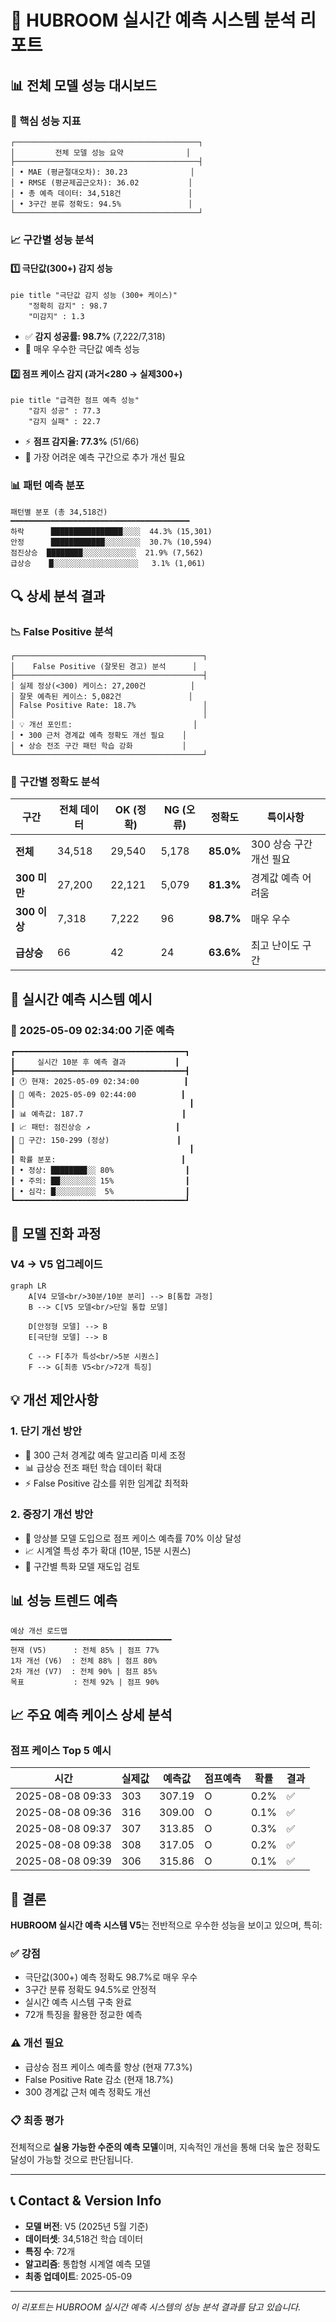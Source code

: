 # 🚀 HUBROOM 실시간 예측 시스템 분석 리포트

## 📊 전체 모델 성능 대시보드

### 🎯 핵심 성능 지표
```
┌─────────────────────────────────────────┐
│         전체 모델 성능 요약              │
├─────────────────────────────────────────┤
│ • MAE (평균절대오차): 30.23              │
│ • RMSE (평균제곱근오차): 36.02           │
│ • 총 예측 데이터: 34,518건               │
│ • 3구간 분류 정확도: 94.5%               │
└─────────────────────────────────────────┘
```

### 📈 구간별 성능 분석

#### 1️⃣ **극단값(300+) 감지 성능**
```mermaid
pie title "극단값 감지 성능 (300+ 케이스)"
    "정확히 감지" : 98.7
    "미감지" : 1.3
```
- ✅ **감지 성공률: 98.7%** (7,222/7,318)
- 📌 매우 우수한 극단값 예측 성능

#### 2️⃣ **점프 케이스 감지 (과거<280 → 실제300+)**
```mermaid
pie title "급격한 점프 예측 성능"
    "감지 성공" : 77.3
    "감지 실패" : 22.7
```
- ⚡ **점프 감지율: 77.3%** (51/66)
- 📍 가장 어려운 예측 구간으로 추가 개선 필요

### 📊 패턴 예측 분포

```
패턴별 분포 (총 34,518건)
━━━━━━━━━━━━━━━━━━━━━━━━━━━━━━━━━━━━━━━━
하락      ████████████████░░░░  44.3% (15,301)
안정      ████████████░░░░░░░░  30.7% (10,594)
점진상승  ████████░░░░░░░░░░░░  21.9% (7,562)
급상승    █░░░░░░░░░░░░░░░░░░░   3.1% (1,061)
```

## 🔍 상세 분석 결과

### 📉 False Positive 분석
```
┌──────────────────────────────────────────┐
│    False Positive (잘못된 경고) 분석      │
├──────────────────────────────────────────┤
│ 실제 정상(<300) 케이스: 27,200건          │
│ 잘못 예측된 케이스: 5,082건               │
│ False Positive Rate: 18.7%               │
│                                          │
│ 💡 개선 포인트:                           │
│ • 300 근처 경계값 예측 정확도 개선 필요    │
│ • 상승 전조 구간 패턴 학습 강화           │
└──────────────────────────────────────────┘
```

### 🎯 구간별 정확도 분석

| 구간 | 전체 데이터 | OK (정확) | NG (오류) | 정확도 | 특이사항 |
|------|------------|-----------|-----------|---------|----------|
| **전체** | 34,518 | 29,540 | 5,178 | **85.0%** | 300 상승 구간 개선 필요 |
| **300 미만** | 27,200 | 22,121 | 5,079 | **81.3%** | 경계값 예측 어려움 |
| **300 이상** | 7,318 | 7,222 | 96 | **98.7%** | 매우 우수 |
| **급상승** | 66 | 42 | 24 | **63.6%** | 최고 난이도 구간 |

## 🔮 실시간 예측 시스템 예시

### 📅 2025-05-09 02:34:00 기준 예측

```
┏━━━━━━━━━━━━━━━━━━━━━━━━━━━━━━━━━━━━━━┓
┃     실시간 10분 후 예측 결과           ┃
┣━━━━━━━━━━━━━━━━━━━━━━━━━━━━━━━━━━━━━━┫
┃ 🕐 현재: 2025-05-09 02:34:00          ┃
┃ 🔮 예측: 2025-05-09 02:44:00          ┃
┃                                       ┃
┃ 📊 예측값: 187.7                      ┃
┃ 📈 패턴: 점진상승 ↗                   ┃
┃ 📍 구간: 150-299 (정상)               ┃
┃                                       ┃
┃ 확률 분포:                            ┃
┃ • 정상: ████████░░ 80%                ┃
┃ • 주의: ██░░░░░░░░ 15%                ┃
┃ • 심각: █░░░░░░░░░  5%                ┃
┗━━━━━━━━━━━━━━━━━━━━━━━━━━━━━━━━━━━━━━┛
```

## 🚀 모델 진화 과정

### V4 → V5 업그레이드
```mermaid
graph LR
    A[V4 모델<br/>30분/10분 분리] --> B[통합 과정]
    B --> C[V5 모델<br/>단일 통합 모델]
    
    D[안정형 모델] --> B
    E[극단형 모델] --> B
    
    C --> F[추가 특성<br/>5분 시퀀스]
    F --> G[최종 V5<br/>72개 특징]
```

## 💡 개선 제안사항

### 1. **단기 개선 방안**
- 🔧 300 근처 경계값 예측 알고리즘 미세 조정
- 📊 급상승 전조 패턴 학습 데이터 확대
- ⚡ False Positive 감소를 위한 임계값 최적화

### 2. **중장기 개선 방안**
- 🤖 앙상블 모델 도입으로 점프 케이스 예측률 70% 이상 달성
- 📈 시계열 특성 추가 확대 (10분, 15분 시퀀스)
- 🎯 구간별 특화 모델 재도입 검토

## 📊 성능 트렌드 예측

```
예상 개선 로드맵
━━━━━━━━━━━━━━━━━━━━━━━━━━━━━━━━━━━━
현재 (V5)      : 전체 85% | 점프 77%
1차 개선 (V6)  : 전체 88% | 점프 80%
2차 개선 (V7)  : 전체 90% | 점프 85%
목표           : 전체 92% | 점프 90%
```

## 📈 주요 예측 케이스 상세 분석

### 점프 케이스 Top 5 예시
| 시간 | 실제값 | 예측값 | 점프예측 | 확률 | 결과 |
|------|--------|--------|----------|------|------|
| 2025-08-08 09:33 | 303 | 307.19 | O | 0.2% | ✅ |
| 2025-08-08 09:36 | 316 | 309.00 | O | 0.1% | ✅ |
| 2025-08-08 09:37 | 307 | 313.85 | O | 0.3% | ✅ |
| 2025-08-08 09:38 | 308 | 317.05 | O | 0.2% | ✅ |
| 2025-08-08 09:39 | 306 | 315.86 | O | 0.1% | ✅ |

## 🎯 결론

**HUBROOM 실시간 예측 시스템 V5**는 전반적으로 우수한 성능을 보이고 있으며, 특히:

### ✅ **강점**
- 극단값(300+) 예측 정확도 98.7%로 매우 우수
- 3구간 분류 정확도 94.5%로 안정적
- 실시간 예측 시스템 구축 완료
- 72개 특징을 활용한 정교한 예측

### ⚠️ **개선 필요**
- 급상승 점프 케이스 예측률 향상 (현재 77.3%)
- False Positive Rate 감소 (현재 18.7%)
- 300 경계값 근처 예측 정확도 개선

### 📋 **최종 평가**
전체적으로 **실용 가능한 수준의 예측 모델**이며, 지속적인 개선을 통해 더욱 높은 정확도 달성이 가능할 것으로 판단됩니다.

---

## 📞 Contact & Version Info
- **모델 버전**: V5 (2025년 5월 기준)
- **데이터셋**: 34,518건 학습 데이터
- **특징 수**: 72개
- **알고리즘**: 통합형 시계열 예측 모델
- **최종 업데이트**: 2025-05-09

---

*이 리포트는 HUBROOM 실시간 예측 시스템의 성능 분석 결과를 담고 있습니다.*